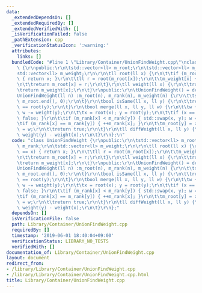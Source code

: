 ```yaml
---
data:
  _extendedDependsOn: []
  _extendedRequiredBy: []
  _extendedVerifiedWith: []
  _isVerificationFailed: false
  _pathExtension: cpp
  _verificationStatusIcon: ':warning:'
  attributes:
    links: []
  bundledCode: "#line 1 \"Library/Container/UnionFindWeight.cpp\"\nclass UnionFindWeight\
    \ {\r\npublic:\r\n\tstd::vector<ll> m_root;\r\n\tstd::vector<ll> m_rank;\r\n\t\
    std::vector<ll> m_weight;\r\n\r\n\tll root(ll x) {\r\n\t\tif (m_root[x] == x)\
    \ { return x; }\r\n\t\tll r = root(m_root[x]);\r\n\t\tm_weight[x] += m_weight[m_root[x]];\r\
    \n\t\treturn m_root[x] = r;\r\n\t}\r\n\tll weight(ll x) {\r\n\t\troot(x);\r\n\t\
    \treturn m_weight[x];\r\n\t}\r\npublic:\r\n\tUnionFindWeight() = delete;\r\n\t\
    UnionFindWeight(ll n) :m_root(n), m_rank(n), m_weight(n) {\r\n\t\tstd::iota(m_root.begin(),\
    \ m_root.end(), 0);\r\n\t}\r\n\tbool isSame(ll x, ll y) {\r\n\t\treturn root(x)\
    \ == root(y);\r\n\t}\r\n\tbool merge(ll x, ll y, ll w) {\r\n\t\tw += weight(x);\
    \ w -= weight(y);\r\n\t\tx = root(x); y = root(y);\r\n\t\tif (x == y) { return\
    \ false; }\r\n\t\tif (m_rank[x] < m_rank[y]) { std::swap(x, y); w = -w; }\r\n\t\
    \tif (m_rank[x] == m_rank[y]) { ++m_rank[x]; }\r\n\t\tm_root[y] = x;\r\n\t\tm_weight[y]\
    \ = w;\r\n\t\treturn true;\r\n\t}\r\n\tll diffWeight(ll x, ll y) {\r\n\t\treturn\
    \ weight(y) - weight(x);\r\n\t}\r\n};\n"
  code: "class UnionFindWeight {\r\npublic:\r\n\tstd::vector<ll> m_root;\r\n\tstd::vector<ll>\
    \ m_rank;\r\n\tstd::vector<ll> m_weight;\r\n\r\n\tll root(ll x) {\r\n\t\tif (m_root[x]\
    \ == x) { return x; }\r\n\t\tll r = root(m_root[x]);\r\n\t\tm_weight[x] += m_weight[m_root[x]];\r\
    \n\t\treturn m_root[x] = r;\r\n\t}\r\n\tll weight(ll x) {\r\n\t\troot(x);\r\n\t\
    \treturn m_weight[x];\r\n\t}\r\npublic:\r\n\tUnionFindWeight() = delete;\r\n\t\
    UnionFindWeight(ll n) :m_root(n), m_rank(n), m_weight(n) {\r\n\t\tstd::iota(m_root.begin(),\
    \ m_root.end(), 0);\r\n\t}\r\n\tbool isSame(ll x, ll y) {\r\n\t\treturn root(x)\
    \ == root(y);\r\n\t}\r\n\tbool merge(ll x, ll y, ll w) {\r\n\t\tw += weight(x);\
    \ w -= weight(y);\r\n\t\tx = root(x); y = root(y);\r\n\t\tif (x == y) { return\
    \ false; }\r\n\t\tif (m_rank[x] < m_rank[y]) { std::swap(x, y); w = -w; }\r\n\t\
    \tif (m_rank[x] == m_rank[y]) { ++m_rank[x]; }\r\n\t\tm_root[y] = x;\r\n\t\tm_weight[y]\
    \ = w;\r\n\t\treturn true;\r\n\t}\r\n\tll diffWeight(ll x, ll y) {\r\n\t\treturn\
    \ weight(y) - weight(x);\r\n\t}\r\n};"
  dependsOn: []
  isVerificationFile: false
  path: Library/Container/UnionFindWeight.cpp
  requiredBy: []
  timestamp: '2019-06-01 18:40:04+09:00'
  verificationStatus: LIBRARY_NO_TESTS
  verifiedWith: []
documentation_of: Library/Container/UnionFindWeight.cpp
layout: document
redirect_from:
- /library/Library/Container/UnionFindWeight.cpp
- /library/Library/Container/UnionFindWeight.cpp.html
title: Library/Container/UnionFindWeight.cpp
---
```


